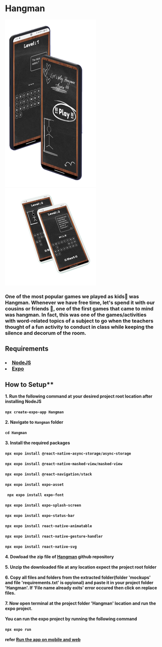 # **Hangman**
<img src="./mockups/two-standing-smartphones-mockup-transparent.png" width=300><br>
<img src="./mockups/white-blank-screens-mockup-transparent.png" width=300><br>
### **One of the most popular games we played as kids🧒 was Hangman. Whenever we have free time, let's spend it with our cousins or friends 🤝, one of the first games that came to mind was hangman. In fact, this was one of the games/activities with word-related topics of a subject to go when the teachers thought of a fun activity to conduct in class while keeping the silence and decorum of the room.**

## **Requirements**
### **<li><a href="https://nodejs.org/en">NodeJS</a></li><li><a href="https://docs.expo.dev/">Expo</a></li>**

## How to Setup**
**1. Run the following command at your desired project root location after installing NodeJS<br><br>```npx create-expo-app Hangman```<br><br>2. Navigate to `Hangman` folder<br><br>```cd Hangman```<br><br>3. Install the required packages<br><br>```npx expo install @react-native-async-storage/async-storage```<br><br>```npx expo install @react-native-masked-view/masked-view```<br><br>```npx expo install @react-navigation/stack```<br><br>```npx expo install expo-asset```<br><br>``` npx expo install expo-font```<br><br>```npx expo install expo-splash-screen```<br><br>```npx expo install expo-status-bar```<br><br>```npx expo install react-native-animatable```<br><br>```npx expo install react-native-gesture-handler```<br><br>```npx expo install react-native-svg```<br><br>4. Dowload the zip file of <a href="">Hangman</a> github repository<br><br>5. Unzip the downloaded file at any location expect the project root folder<br><br>6. Copy all files and folders from the extracted folder(folder 'mockups' and file 'requirements.txt' is opyional) and paste it in your project folder 'Hangman'. If 'File name already exits' error occured then click on replace files.<br><br>7. Now open terminal at the project folder 'Hangman' location and run the expo project.<br><br>You can run the expo project by running the following command<br><br>```npx expo run```<br><br>refer <a href="https://docs.expo.dev/tutorial/create-your-first-app/#run-the-app-on-mobile-and-web">Run the app on mobile and web</a>**
